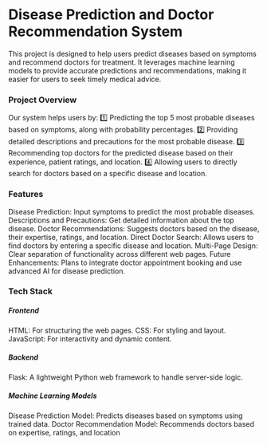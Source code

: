 # Disease Prediction and Doctor Recommendation System

This project is designed to help users predict diseases based on symptoms and recommend doctors for treatment. It leverages machine learning models to provide accurate predictions and recommendations, making it easier for users to seek timely medical advice.

### Project Overview
Our system helps users by:
1️⃣ Predicting the top 5 most probable diseases based on symptoms, along with probability percentages.
2️⃣ Providing detailed descriptions and precautions for the most probable disease.
3️⃣ Recommending top doctors for the predicted disease based on their experience, patient ratings, and location.
4️⃣ Allowing users to directly search for doctors based on a specific disease and location.

### Features
Disease Prediction: Input symptoms to predict the most probable diseases.
Descriptions and Precautions: Get detailed information about the top disease.
Doctor Recommendations: Suggests doctors based on the disease, their expertise, ratings, and location.
Direct Doctor Search: Allows users to find doctors by entering a specific disease and location.
Multi-Page Design: Clear separation of functionality across different web pages.
Future Enhancements: Plans to integrate doctor appointment booking and use advanced AI for disease prediction.

### Tech Stack
##### Frontend
HTML: For structuring the web pages.
CSS: For styling and layout.
JavaScript: For interactivity and dynamic content.
##### Backend
Flask: A lightweight Python web framework to handle server-side logic.
##### Machine Learning Models
Disease Prediction Model: Predicts diseases based on symptoms using trained data.
Doctor Recommendation Model: Recommends doctors based on expertise, ratings, and location
